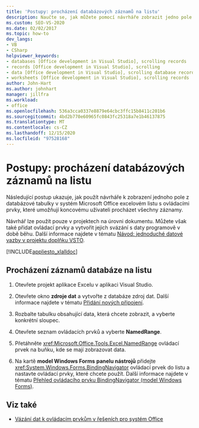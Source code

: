 ```yaml
---
title: 'Postupy: procházení databázových záznamů na listu'
description: Naučte se, jak můžete pomocí návrháře zobrazit jedno pole z databázové tabulky v listu Microsoft Excelu.
ms.custom: SEO-VS-2020
ms.date: 02/02/2017
ms.topic: how-to
dev_langs:
- VB
- CSharp
helpviewer_keywords:
- databases [Office development in Visual Studio], scrolling records
- records [Office development in Visual Studio], scrolling
- data [Office development in Visual Studio], scrolling database records
- worksheets [Office development in Visual Studio], scrolling records
author: John-Hart
ms.author: johnhart
manager: jillfra
ms.workload:
- office
ms.openlocfilehash: 536a3cca0337e8879e64cbc3ffc15b8411c201b6
ms.sourcegitcommit: 4bd2b770e60965fc0843fc25318a7e1b46137875
ms.translationtype: MT
ms.contentlocale: cs-CZ
ms.lasthandoff: 12/15/2020
ms.locfileid: "97528168"
---
```

# <a name="how-to-scroll-through-database-records-in-a-worksheet"></a>Postupy: procházení databázových záznamů na listu
  Následující postup ukazuje, jak použít návrháře k zobrazení jednoho pole z databázové tabulky v systém Microsoft Office excelovém listu s ovládacími prvky, které umožňují koncovému uživateli procházet všechny záznamy.

 Návrhář lze použít pouze v projektech na úrovni dokumentu. Můžete však také přidat ovládací prvky a vytvořit jejich svázání s daty programově v době běhu. Další informace najdete v tématu [Návod: jednoduché datové vazby v projektu doplňku VSTO](../vsto/walkthrough-simple-data-binding-in-vsto-add-in-project.md).

 [!INCLUDE[appliesto_xlalldoc](../vsto/includes/appliesto-xlalldoc-md.md)]

## <a name="to-scroll-through-database-records-in-a-worksheet"></a>Procházení záznamů databáze na listu

1. Otevřete projekt aplikace Excelu v aplikaci Visual Studio.

2. Otevřete okno **zdroje dat** a vytvořte z databáze zdroj dat. Další informace najdete v tématu [Přidání nových připojení](../data-tools/add-new-connections.md).

3. Rozbalte tabulku obsahující data, která chcete zobrazit, a vyberte konkrétní sloupec.

4. Otevřete seznam ovládacích prvků a vyberte **NamedRange**.

5. Přetáhněte <xref:Microsoft.Office.Tools.Excel.NamedRange> ovládací prvek na buňku, kde se mají zobrazovat data.

6. Na kartě **model Windows Forms** **panelu nástrojů** přidejte <xref:System.Windows.Forms.BindingNavigator> ovládací prvek do listu a nastavte ovládací prvky, které chcete použít. Další informace najdete v tématu [Přehled ovládacího prvku BindingNavigator &#40;model Windows Forms&#41;](/dotnet/framework/winforms/controls/bindingnavigator-control-overview-windows-forms).

## <a name="see-also"></a>Viz také
- [Vázání dat k ovládacím prvkům v řešeních pro systém Office](../vsto/binding-data-to-controls-in-office-solutions.md)
